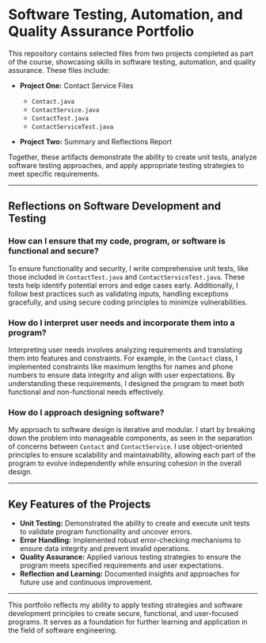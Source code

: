 # Software Testing, Automation, and Quality Assurance Portfolio

This repository contains selected files from two projects completed as part of the course, showcasing skills in software testing, automation, and quality assurance. These files include:

- **Project One:** Contact Service Files
  - `Contact.java`
  - `ContactService.java`
  - `ContactTest.java`
  - `ContactServiceTest.java`
  
- **Project Two:** Summary and Reflections Report

Together, these artifacts demonstrate the ability to create unit tests, analyze software testing approaches, and apply appropriate testing strategies to meet specific requirements.

---

## Reflections on Software Development and Testing

### How can I ensure that my code, program, or software is functional and secure?
To ensure functionality and security, I write comprehensive unit tests, like those included in `ContactTest.java` and `ContactServiceTest.java`. These tests help identify potential errors and edge cases early. Additionally, I follow best practices such as validating inputs, handling exceptions gracefully, and using secure coding principles to minimize vulnerabilities.

### How do I interpret user needs and incorporate them into a program?
Interpreting user needs involves analyzing requirements and translating them into features and constraints. For example, in the `Contact` class, I implemented constraints like maximum lengths for names and phone numbers to ensure data integrity and align with user expectations. By understanding these requirements, I designed the program to meet both functional and non-functional needs effectively.

### How do I approach designing software?
My approach to software design is iterative and modular. I start by breaking down the problem into manageable components, as seen in the separation of concerns between `Contact` and `ContactService`. I use object-oriented principles to ensure scalability and maintainability, allowing each part of the program to evolve independently while ensuring cohesion in the overall design.

---

## Key Features of the Projects

- **Unit Testing:** Demonstrated the ability to create and execute unit tests to validate program functionality and uncover errors.
- **Error Handling:** Implemented robust error-checking mechanisms to ensure data integrity and prevent invalid operations.
- **Quality Assurance:** Applied various testing strategies to ensure the program meets specified requirements and user expectations.
- **Reflection and Learning:** Documented insights and approaches for future use and continuous improvement.

---

This portfolio reflects my ability to apply testing strategies and software development principles to create secure, functional, and user-focused programs. It serves as a foundation for further learning and application in the field of software engineering.
